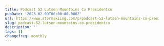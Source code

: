 ```yaml
---
title: Podcast 52 Lutsen Mountains Co Presidentco
pubDate: '2023-02-09T00:00:00.000Z'
url: https://www.stormskiing.com/p/podcast-52-lutsen-mountains-co-presidentco
slug: podcast-52-lutsen-mountains-co-presidentco
description: ''
tags: []
changefreq: monthly
---
```


<!-- Add post content below -->
